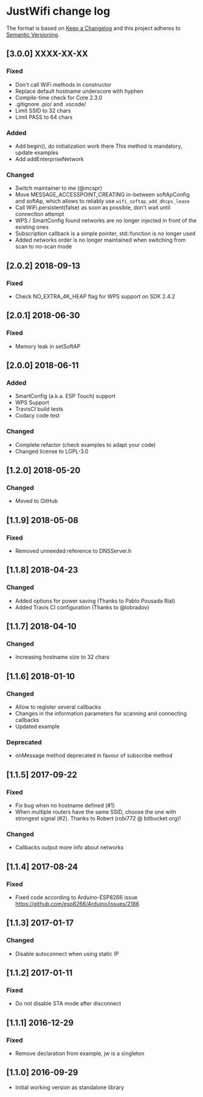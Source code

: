 # JustWifi change log

The format is based on [Keep a Changelog](http://keepachangelog.com/)
and this project adheres to [Semantic Versioning](http://semver.org/).

## [3.0.0] XXXX-XX-XX
### Fixed
- Don't call WiFi methods in constructor
- Replace default hostname underscore with hyphen
- Compile-time check for Core 2.3.0
- .gitignore .pio/ and .vscode/
- Limit SSID to 32 chars
- Limit PASS to 64 chars

### Added
- Add begin(), do initialization work there
  This method is mandatory, update examples
- Add addEnterpriseNetwork

### Changed
- Switch maintainer to me (@mcspr)
- Move MESSAGE\_ACCESSPOINT\_CREATING in-between softApConfig and softAp,
  which allows to reliably use `wifi_softap_add_dhcps_lease`
- Call WiFi.persistent(false) as soon as possible,
  don't wait until connection attempt
- WPS / SmartConfig found networks are no longer injected in front of the existing ones
- Subscription callback is a simple pointer, std::function is no longer used
- Added networks order is no longer maintained when switching from scan to no-scan mode

## [2.0.2] 2018-09-13
### Fixed
- Check NO\_EXTRA\_4K\_HEAP flag for WPS support on SDK 2.4.2

## [2.0.1] 2018-06-30
### Fixed
- Memory leak in setSoftAP

## [2.0.0] 2018-06-11
### Added
- SmartConfig (a.k.a. ESP Touch) support
- WPS Support
- TravisCI build tests
- Codacy code test

### Changed
- Complete refactor (check examples to adapt your code)
- Changed license to LGPL-3.0

## [1.2.0] 2018-05-20
### Changed
- Moved to GitHub

## [1.1.9] 2018-05-08
### Fixed
- Removed unneeded reference to DNSServer.h

## [1.1.8] 2018-04-23
### Changed
- Added options for power saving (Thanks to Pablo Pousada Rial)
- Added Travis CI configuration (Thanks to @lobradov)

## [1.1.7] 2018-04-10
### Changed
- Increasing hostname size to 32 chars

## [1.1.6] 2018-01-10
### Changed
- Allow to register several callbacks
- Changes in the information parameters for scanning and connecting callbacks
- Updated example

### Deprecated
- onMessage method deprecated in favour of subscribe method

## [1.1.5] 2017-09-22
### Fixed
- Fix bug when no hostname defined (#1)
- When multiple routers have the same SSID, choose the one with strongest signal (#2). Thanks to Robert (robi772 @ bitbucket.org)!

### Changed
- Callbacks output more info about networks

## [1.1.4] 2017-08-24
### Fixed
- Fixed code according to Arduino-ESP8266 issue https://github.com/esp8266/Arduino/issues/2186

## [1.1.3] 2017-01-17
### Changed
- Disable autoconnect when using static IP

## [1.1.2] 2017-01-11
### Fixed
- Do not disable STA mode after disconnect

## [1.1.1] 2016-12-29
### Fixed
- Remove declaration from example, jw is a singleton

## [1.1.0] 2016-09-29
- Initial working version as standalone library

